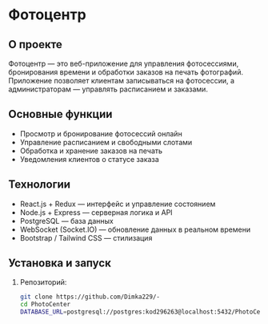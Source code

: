 # Фотоцентр

## О проекте

Фотоцентр — это веб-приложение для управления фотосессиями, бронирования времени и обработки заказов на печать фотографий.  
Приложение позволяет клиентам записываться на фотосессии, а администраторам — управлять расписанием и заказами.

## Основные функции

- Просмотр и бронирование фотосессий онлайн  
- Управление расписанием и свободными слотами  
- Обработка и хранение заказов на печать  
- Уведомления клиентов о статусе заказа  

## Технологии

- React.js + Redux — интерфейс и управление состоянием  
- Node.js + Express — серверная логика и API  
- PostgreSQL — база данных  
- WebSocket (Socket.IO) — обновление данных в реальном времени  
- Bootstrap / Tailwind CSS — стилизация  

## Установка и запуск

1. Репозиторий:

   ```bash
   git clone https://github.com/Dimka229/-
   cd PhotoCenter
   DATABASE_URL=postgresql://postgres:kod296263@localhost:5432/PhotoCenter
